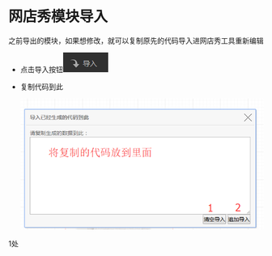 # 网店秀模块导入

之前导出的模块，如果想修改，就可以复制原先的代码导入进网店秀工具重新编辑

* 点击导入按钮![](/assets/18.png)
* 复制代码到此

  ![](/assets/19.png)

1处





